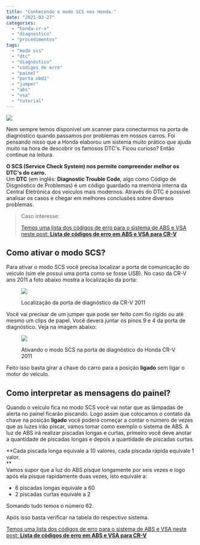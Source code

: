 ```yaml
---
title: "Conhecendo o modo SCS nos Honda."
date: "2021-03-27"
categories:
  - "honda-cr-v"
  - "diagnostico"
  - "procedimentos"
tags:
  - "modo scs"
  - "dtc"
  - "diagnóstico"
  - "códigos de erro"
  - "painel"
  - "porta obd2"
  - "jumper"
  - "abs"
  - "vsa"
  - "tutorial"
---
```


![](header_scs.jpg)

Nem sempre temos disponível um scanner para conectarmos na porta de diagnóstico quando passamos por problemas em nossos carros. Foi pensando nisso que a Honda elaborou um sistema muito prático que ajuda muito na hora de descobrir os famosos DTC's. Ficou curioso? Então continue na leitura.

<!--more-->

**O SCS (Service Check System) nos permite compreender melhor os DTC's do carro.**  
Um **DTC** (em inglês: **Diagnostic Trouble Code**, algo como Código de Disgnóstico de Problemas) é um código guardado na memória interna da Central Eletrônica dos veículos mais modernos. Através do DTC é possível analisar os casos e chegar em melhores conclusões sobre diversos problemas.

> Caso interesse:
> 
> [Temos uma lista dos códigos de erro para o sistema de ABS e VSA neste post: **Lista de códigos de erro em ABS e VSA para CR-V**](/2021/03/lista-de-codigos-de-erro-em-abs-e-vsa-para-cr-v/)

## Como ativar o modo SCS?

Para ativar o modo SCS você precisa localizar a porta de comunicação do veículo (sim ele possui uma porta como se fosse USB). No caso da CR-V ano 2011 a foto abaixo mostra a localização da porta:

<figure>

![](porta-diagnostico.jpg)

<figcaption>

Localização da porta de diagnóstico da CR-V 2011

</figcaption>

</figure>

Você vai precisar de um jumper que pode ser feito com fio rígido ou até mesmo um clips de papel. Você deverá juntar os pinos 9 e 4 da porta de diagnóstico. Veja na imagem abaixo:

<figure>

![](https://garagemdomadeira.com/wp-content/uploads/2021/03/obd2-com-scs.jpg?w=696)

<figcaption>

Ativando o modo SCS na porta de diagnóstico do Honda CR-V 2011

</figcaption>

</figure>

Feito isso basta girar a chave do carro para a posição **ligado** sem ligar o motor do veículo.

## Como interpretar as mensagens do painel?

Quando o veículo fica no modo SCS você vai notar que as lâmpadas de alerta no painel ficarão piscando. Logo assim que colocamos o contato da chave na posição **ligado** você poderá começar a contar o número de vezes que as luzes irão piscar, vamos tomar como exemplo o sistema de ABS. A luz de ABS irá realizar piscadas longas e curtas, primeiro você deve anotar a quantidade de piscadas longas e depois a quantidade de piscadas curtas.  
  
**Cada piscada longa equivale a 10 valores, cada piscada rápida equivale 1 valor.  
**  
Vamos supor que a luz do ABS pisque longamente por seis vezes e logo após ela pisque rapidamente duas vezes, isto equivale a:

- 6 piscadas longas equivale a 60
- 2 piscadas curtas equivale a 2

Somando tudo temos o número 62. 
  
Após isso basta verificar na tabela do respectivo sistema.

[Temos uma lista dos códigos de erro para o sistema de ABS e VSA neste post: **Lista de códigos de erro em ABS e VSA para CR-V**](/2021/03/lista-de-codigos-de-erro-em-abs-e-vsa-para-cr-v/)


